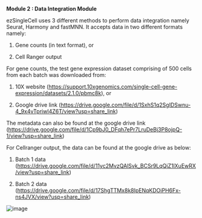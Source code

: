 **Module 2 : Data Integration Module**

ezSingleCell uses 3 different methods to perform data integration namely Seurat, Harmony and fastMNN. It accepts data in two different formats namely:

1. Gene counts (in text format), or

2. Cell Ranger output

For gene counts, the test gene expression dataset comprising of 500 cells from each batch was downloaded from:

1. 10X website (https://support.10xgenomics.com/single-cell-gene-expression/datasets/2.1.0/pbmc8k), or

2. Google drive link (https://drive.google.com/file/d/1SxhS1q2SgIDSwnu-4_9x4vTpriwI4Z6T/view?usp=share_link)

The metadata can also be found at the google drive link (https://drive.google.com/file/d/1Cp9bJ0_DFqh7ePr7LruDeBj3P8ojpQ-1/view?usp=share_link)

For Cellranger output, the data can be found at the google drive as below:

1. Batch 1 data (https://drive.google.com/file/d/11yc2MvzQAlSvk_BCSr9LqQjZ1lXuEwRX/view?usp=share_link)

2. Batch 2 data (https://drive.google.com/file/d/17ShgTTMx8k8IpENqKDOiPH6Fx-ns4JVX/view?usp=share_link)

![image](https://github.com/JinmiaoChenLab/ezSingleCell2/assets/8286779/b3778c99-400f-4aa9-a2d1-cec7c0e5c1c5)


